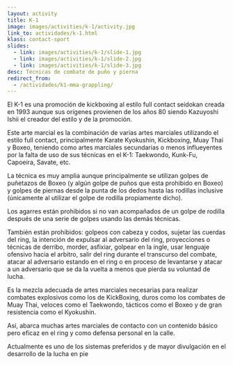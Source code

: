 ```yaml
---
layout: activity
title: K-1
image: images/activities/k-1/activity.jpg
link_to: actividades/k-1.html
klass: contact-sport
slides:
  - link: images/activities/k-1/slide-1.jpg
  - link: images/activities/k-1/slide-2.jpg
  - link: images/activities/k-1/slide-3.jpg
desc: Técnicas de combate de puño y pierna
redirect_from:
  - /actividades/k1-mma-grappling/
---
```

<p>El K-1 es una promoción de kickboxing al estilo full contact
seidokan creada en 1993 aunque sus orígenes provienen de los años 80 siendo
Kazuyoshi Ishii el creador del estilo y de la promoción.</p>

<p>Este arte marcial es la combinación de varias artes marciales utilizando el
estilo full contact, principalmente Karate Kyokushin, Kickboxing, Muay Thai y Boxeo,
teniendo como artes marciales secundarias o menos influeyentes por la falta de
uso de sus técnicas en el K-1: Taekwondo, Kunk-Fu, Capoeira, Savate, etc.</p>

<p>La técnica es muy amplia aunque principalmente se utilizan golpes de puñetazos
de Boxeo (y algún golpe de puños que esta prohibido en Boxeo) y golpes de
piernas desde la punta de los dedos hasta las rodillas inclusive (únicamente al
utilizar el golpe de rodilla propiamente dicho).</p>

<p>Los agarres están prohibidos si no van acompañados de un golpe de rodilla
después de una serie de golpes usando las demás técnicas.</p>

<p>También están prohibidos: golpeos con cabeza y codos, sujetar las cuerdas del
ring, la intención de expulsar al adversario del ring, proyecciones o técnicas
de derribo, morder, asfixiar, golpear en la ingle, usar lenguaje ofensivo hacia
el arbitro, salir del ring durante el transcurso del combate, atacar al
adversario estando en el ring o en proceso de levantarse y atacar a un
adversario que se da la vuelta a menos que pierda su voluntad de lucha.</p>

<p>Es la mezcla adecuada de artes marciales necesarias para
realizar combates explosivos como los de KickBoxing, duros como los combates de
Muay Thai, veloces como el Taekwondo, tácticos como el Boxeo y de gran
resistencia como el Kyokushin.</p>

<p>Así, abarca muchas artes marciales de contacto con un contenido básico pero
eficaz en el ring y como defensa personal en la calle.</p>

<p>Actualmente es uno de los sistemas preferidos y de mayor divulgación en el
desarrollo de la lucha en pie</p>
